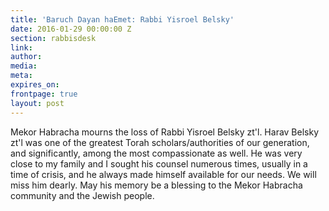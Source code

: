 ```yaml
---
title: 'Baruch Dayan haEmet: Rabbi Yisroel Belsky'
date: 2016-01-29 00:00:00 Z
section: rabbisdesk
link: 
author: 
media: 
meta: 
expires_on: 
frontpage: true
layout: post
---
```


Mekor Habracha mourns the loss of Rabbi Yisroel Belsky zt'l. Harav Belsky zt'l was one of the greatest Torah scholars/authorities of our generation, and significantly, among the most compassionate as well. He was very close to my family and I sought his counsel numerous times, usually in a time of crisis, and he always made himself available for our needs. We will miss him dearly. May his memory be a blessing to the Mekor Habracha community and the Jewish people.